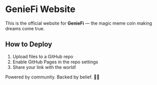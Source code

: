 # GenieFi Website

This is the official website for **GenieFi** — the magic meme coin making dreams come true.

## How to Deploy

1. Upload files to a GitHub repo
2. Enable GitHub Pages in the repo settings
3. Share your link with the world!

Powered by community. Backed by belief. 🧞‍♂️
